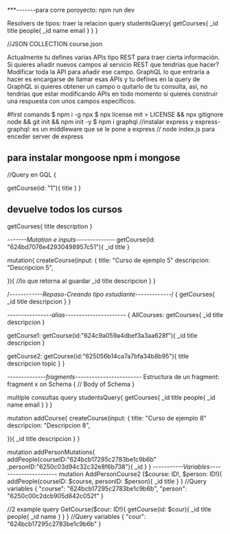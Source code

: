 ***-------para corre poroyecto: npm run dev

Resolvers de tipos: traer la relacion 
query studentsQuery{
  getCourses{
    _id
    title
    people{
      _id
      name
      email
    }
  }
}




//JSON COLLECTION course.json

Actualmente tu defines varias APIs tipo REST para traer cierta información. Si quieres añadir nuevos campos al servicio REST que tendrías que hacer? Modificar toda la API para añadir ese campo. GraphQL lo que entraría a hacer es encargarse de llamar esas APIs y tu defines en la query de GraphQL si quieres obtener un campo o quitarlo de tu consulta, así, no tendrías que estar modificando APIs en todo momento si quieres construir una respuesta con unos campos específicos.

#first comands
$ npm i -g npx
$ npx license mit > LICENSE && npx gitignore node && git init && npm init -y
$ npm i graphql
//instalar express y express-graphql: es un middleware que se le pone a express
// node index.js para enceder server de express
## para instalar mongoose npm i mongose


//Query en GQL {

getCourse(id: "1"){
  title
}
  }
## devuelve todos los cursos 
getCourses{
  title
  description
}

*-------Mutation e inputs--------------* 
getCourse(id: "624bd7076e42930498957c51"){
  _id
  title
}

mutation{
  createCourse(input: {
    title: "Curso de ejemplo 5"
    descripcion: "Descripcion 5",
   
  }){ //lo que retorna al guardar
    _id
    title
    descripcion
  }
}


/*------------Repaso-Creando tipo estudiante-------------*/
{
  getCourses{
    _id
    title
    descripcion
  }
}

*----------------alias----------------------*
{
  AllCourses: getCourses{
    _id
    title
    descripcion
  }
  
  getCourse1: getCourse(id:"624c9a059a4dbef3a3aa628f"){
    _id
    title
    descripcion
  }
  
   getCourse2: getCourse(id:"625056b14ca7a7bfa34b8b95"){
        title
    descripcion
		topic
  }
}

*--------------fragments------------------------*
Estructura de un fragment:
fragment x on Schema {
// Body of Schema
}




multiple consultas
query studentsQuery{
  getCourses{
    _id
    title
    people{
      _id
      name
      email
    }
  }
}

mutation addCourse{
  createCourse(input: {
    title: "Curso de ejemplo 8"
    descripcion: "Descripcion 8",
   
  }){
    _id
    title
    descripcion
  }
}


mutation addPersonMutations{
	addPeople(courseID:"624bcb17295c2783be1c9b6b"
  ,personID:"6250c03d94c32c32e8f6b738"){
    _id
  }
}
*-----------Variables----------------------*
mutation AddPersonCourse2 ($course: ID!, $person: ID!){
	addPeople(courseID: $course, personID: $person){
    _id
    title
  }
}
//Query variables
{
  "course": "624bcb17295c2783be1c9b6b",
  "person": "6250c00c2dcb905d842c052f"
}

//2 example 
query GetCourse($cour: ID!){
  getCourse(id: $cour){
    _id
    title
    people{
      _id
      name
    }
  }
}
//Query variables
{
  "cour": "624bcb17295c2783be1c9b6b"
}

